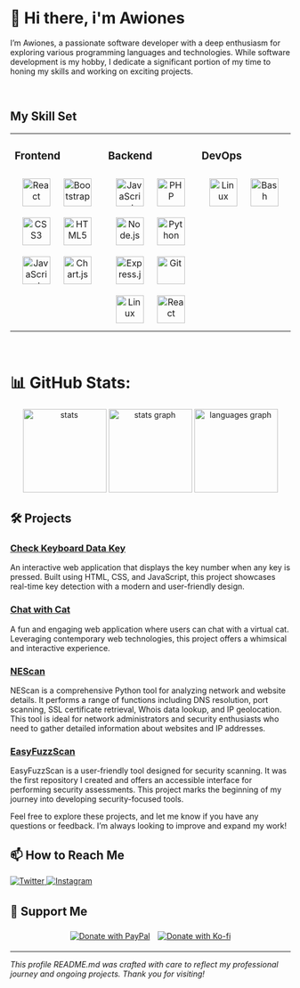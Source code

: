 # 👋 Hi there, i'm Awiones

I’m Awiones, a passionate software developer with a deep enthusiasm for exploring various programming languages and technologies. While software development is my hobby, I dedicate a significant portion of my time to honing my skills and working on exciting projects. 
 

<br/>  

## My Skill Set  
<table><tr><td valign="top" width="33%">


### Frontend  
<div align="center">  
<a href="https://reactjs.org/" target="_blank"><img style="margin: 10px" src="https://profilinator.rishav.dev/skills-assets/react-original-wordmark.svg" alt="React" height="50" /></a>  
<a href="https://getbootstrap.com/docs/3.4/javascript/" target="_blank"><img style="margin: 10px" src="https://profilinator.rishav.dev/skills-assets/bootstrap-plain.svg" alt="Bootstrap" height="50" /></a>  
<a href="https://www.w3schools.com/css/" target="_blank"><img style="margin: 10px" src="https://profilinator.rishav.dev/skills-assets/css3-original-wordmark.svg" alt="CSS3" height="50" /></a>  
<a href="https://en.wikipedia.org/wiki/HTML5" target="_blank"><img style="margin: 10px" src="https://profilinator.rishav.dev/skills-assets/html5-original-wordmark.svg" alt="HTML5" height="50" /></a>  
<a href="https://www.javascript.com/" target="_blank"><img style="margin: 10px" src="https://profilinator.rishav.dev/skills-assets/javascript-original.svg" alt="JavaScript" height="50" /></a>  
<a href="https://www.chartjs.org/" target="_blank"><img style="margin: 10px" src="https://profilinator.rishav.dev/skills-assets/logo-title.svg" alt="Chart.js" height="50" /></a>  
</div>

</td><td valign="top" width="33%">



### Backend  
<div align="center">  
<a href="https://www.javascript.com/" target="_blank"><img style="margin: 10px" src="https://profilinator.rishav.dev/skills-assets/javascript-original.svg" alt="JavaScript" height="50" /></a>  
<a href="https://www.php.net/" target="_blank"><img style="margin: 10px" src="https://profilinator.rishav.dev/skills-assets/php-original.svg" alt="PHP" height="50" /></a>  
<a href="https://nodejs.org/" target="_blank"><img style="margin: 10px" src="https://profilinator.rishav.dev/skills-assets/nodejs-original-wordmark.svg" alt="Node.js" height="50" /></a>  
<a href="https://www.python.org/" target="_blank"><img style="margin: 10px" src="https://profilinator.rishav.dev/skills-assets/python-original.svg" alt="Python" height="50" /></a>  
<a href="https://expressjs.com/" target="_blank"><img style="margin: 10px" src="https://profilinator.rishav.dev/skills-assets/express-original-wordmark.svg" alt="Express.js" height="50" /></a>  
<a href="https://github.com/" target="_blank"><img style="margin: 10px" src="https://profilinator.rishav.dev/skills-assets/git-scm-icon.svg" alt="Git" height="50" /></a>  
<a href="https://www.linux.org/" target="_blank"><img style="margin: 10px" src="https://profilinator.rishav.dev/skills-assets/linux-original.svg" alt="Linux" height="50" /></a>  
<a href="https://reactjs.org/" target="_blank"><img style="margin: 10px" src="https://profilinator.rishav.dev/skills-assets/react-original-wordmark.svg" alt="React" height="50" /></a>  
</div>

</td><td valign="top" width="33%">



### DevOps  
<div align="center">  
<a href="https://www.linux.org/" target="_blank"><img style="margin: 10px" src="https://profilinator.rishav.dev/skills-assets/linux-original.svg" alt="Linux" height="50" /></a>  
<a href="https://www.gnu.org/software/bash/" target="_blank"><img style="margin: 10px" src="https://profilinator.rishav.dev/skills-assets/gnu_bash-icon.svg" alt="Bash" height="50" /></a>  
</div>

</td></tr></table>  

<br/>  

# 📊 GitHub Stats:

<div align="center">
  <img src="https://github-readme-stats.vercel.app/api?username=awiones&theme=city_lights&hide_border=false&include_all_commits=true&count_private=true" height="150" alt="stats"  />
  <img src="https://github-readme-streak-stats.herokuapp.com/?user=awiones&theme=city_lights&hide_border=false" height="150" alt="stats graph"  />
  <img src="https://github-readme-stats.vercel.app/api/top-langs/?username=awiones&theme=city_lights&hide_border=false&include_all_commits=true&count_private=true&layout=compact" height="150" alt="languages graph"  />
</div>

## 🛠️ Projects

### [Check Keyboard Data Key](https://awiones.github.io/whatisyourkeyboardkey.github.io/)
An interactive web application that displays the key number when any key is pressed. Built using HTML, CSS, and JavaScript, this project showcases real-time key detection with a modern and user-friendly design.

### [Chat with Cat](https://awiones.github.io/cat-chat.github.io/)
A fun and engaging web application where users can chat with a virtual cat. Leveraging contemporary web technologies, this project offers a whimsical and interactive experience.

### [NEScan](https://github.com/awiones/NEScan)
NEScan is a comprehensive Python tool for analyzing network and website details. It performs a range of functions including DNS resolution, port scanning, SSL certificate retrieval, Whois data lookup, and IP geolocation. This tool is ideal for network administrators and security enthusiasts who need to gather detailed information about websites and IP addresses.

### [EasyFuzzScan](https://github.com/awiones/EasyFuzzScan)
EasyFuzzScan is a user-friendly tool designed for security scanning. It was the first repository I created and offers an accessible interface for performing security assessments. This project marks the beginning of my journey into developing security-focused tools.

Feel free to explore these projects, and let me know if you have any questions or feedback. I’m always looking to improve and expand my work!

##  📫 How to Reach Me

<a href="https://twitter.com/ojah77" target="_blank">
<img src="https://img.shields.io/badge/twitter-%2300acee.svg?&style=for-the-badge&logo=twitter&logoColor=white" alt="Twitter" style="margin-bottom: 5px;" />
</a>
<a href="https://instagram.com/oja_tp" target="_blank">
<img src="https://img.shields.io/badge/instagram-%23000000.svg?&style=for-the-badge&logo=instagram&logoColor=white" alt="Instagram" style="margin-bottom: 5px;" />
</a>

## 💖 Support Me

<div align="center">
    <a href="https://paypal.me/aghozali77" target="_blank" style="display: inline-block; margin: 5px;">
        <img 
            src="https://img.shields.io/badge/Donate-PayPal-blue.svg?style=flat-square&logo=paypal" 
            alt="Donate with PayPal"
  />
    </a>
    <a href="https://ko-fi.com/awiones" target="_blank" style="display: inline-block; margin: 5px;">
        <img 
            src="https://img.shields.io/badge/Donate-Ko--fi-F16061.svg?style=flat-square&logo=ko-fi" 
            alt="Donate with Ko-fi"
        />
    </a>
</div>

---

*This profile README.md was crafted with care to reflect my professional journey and ongoing projects. Thank you for visiting!*
